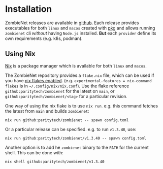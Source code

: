 # Installation

ZombieNet releases are available in [github](https://github.com/paritytech/zombienet/releases). Each release provides executables for both `linux` and `macos` created with [pkg](https://github.com/vercel/pkg) and allows running `zombienet` cli *without* having `Node.js` installed. **But** each `provider` define its own requirements (e.g. k8s, podman).

## Using Nix

[Nix](https://nixos.org/) is a package manager which is available for both `linux` and `macos`.

The ZombieNet repository provides a `flake.nix` file, which can be used if you have [nix flakes enabled](https://nixos.wiki/wiki/Flakes#Enable_flakes). (e.g. `experimental-features = nix-command flakes` is in `~/.config/nix/nix.conf`). Use the flake reference `github:paritytech/zombienet` for the latest on `main`, or `github:paritytech/zombienet/<tag>` for a particular revision.

One way of using the nix flake is to use `nix run`. e.g. this command fetches the latest from `main` and builds `zombienet`:

```
nix run github:paritytech/zombienet -- spawn config.toml
```

Or a particular release can be specified. e.g. to run `v1.3.40`, use:

```
nix run github:paritytech/zombienet/v1.3.40 -- spawn config.toml
```

Another option is to add he `zombienet` binary to the `PATH` for the current shell. This can be done with:

```
nix shell github:paritytech/zombienet/v1.3.40
```
